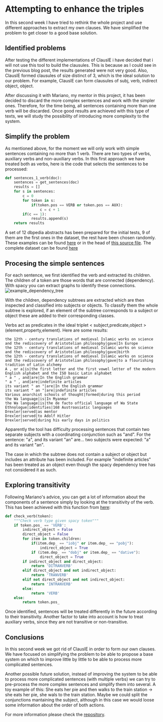 # Attempting to enhance the triples
In this second week I have tried to rethink the whole project and use different approaches to extract my own clauses. We have simplified the problem to get closer to a good base solution.

## Identified problems
After testing the different implementations of ClausIE i have decided that i will not use this tool to build the clausules. This is because as I could see in the previous blog post, the results generated were not very good.
Also, ClausIE formed clausules of size distinct of 3, which is the ideal solution to our problem. For example, ClausIE can form clausules of subj, verb, indirect object, object.

After discussing it with Mariano, my mentor in this project, it has been decided to discard the more complex sentences and work with the simpler ones. Therefore, for the time being, all sentences containing more than one verb will be discarded. Once good results are achieved with this type of texts, we will study the possibility of introducing more complexity to the system.

## Simplify the problem
As mentioned above, for the moment we will only work with simple sentences containing no more than 1 verb. There are two types of verbs, auxiliary verbs and non-auxiliary verbs. In this first approach we have treated both as verbs, here is the code that selects the sentences to be processed:

```Python
def sentences_1_verb(doc):
    sentences = get_sentences(doc)
    results = []
    for s in sentences:
        c = 0
        for token in s:
            if(token.pos == VERB or token.pos == AUX):
                c = c + 1
        if(c == 1):
            results.append(s)
    return results
```
A set of 12 dbpedia abstracts has been prepared for the initial tests, 9 of them are the first ones in the dataset, the rest have been chosen randomly. These examples can be found [here][2] or in the head of [this source file][3]. The complete dataset can be found [here][1]

## Procesing the simple sentences

For each sentence, we first identified the verb and extracted its children. 
The children of a token are those words that are connected (dependency). With spacy you can extract graphs to identify these connections.
![example_dependency_tree](https://github.com/Fcabla/DBpedia-abstracts-to-RDF/tree/main/docs/example_dependency_tree.png)

With the children, dependency subtrees are extracted which are then inspected and classified into subjects or objects.
To classify them the whole subtree is explored, if an element of the subtree corresponds to a subject or object these are added to their corresponding classes. 

Verbs act as predicates in the ideal triplet < subject,predicate,object > (element,property,element).
Here are some results:
```
the 12th - century translations of medieval Islamic works on science and the rediscovery of Aristotelian philosophy|gave|In Europe
the 12th - century translations of medieval Islamic works on science and the rediscovery of Aristotelian philosophy|gave|birth
the 12th - century translations of medieval Islamic works on science and the rediscovery of Aristotelian philosophy|gave|to a flourishing tradition of Latin alchemy
A , or a|is|the first letter and the first vowel letter of the modern English alphabet and the ISO basic Latin alphabet
" a " , and|are|In the English grammar
" a " , and|are|indefinite articles
its variant " an "|are|In the English grammar
its variant " an "|are|indefinite articles
Various anarchist schools of thought|formed|during this period
the Wa language|is|In Myanmar
the Wa language|is|the de facto official language of Wa State
Ethnologue|identifies|168 Austroasiatic languages
Drexler|served|as mentor
Drexler|served|to Adolf Hitler
Drexler|served|during his early days in politics
```
Apparently the tool has difficulty processing sentences that contain two separate subjects with a coordinating conjunction such as "and". For the sentence: "a", and its variant "an" are... two subjects were expected: "a" and its variant "an".

The case in which the subtree does not contain a subject or object but includes an attribute has been included. For example "indefinite articles" has been treated as an object even though the spacy dependency tree has not considered it as such.

## Exploring transitivity
Following Mariano's advice, you can get a lot of information about the components of a sentence simply by looking at the transitivity of the verb. This has been achieved with this function from [here][4]:

```Python
def check_verb(token):
    """Check verb type given spacy token"""
    if token.pos_ == 'VERB':
        indirect_object = False
        direct_object = False
        for item in token.children:
            if(item.dep_ == "iobj" or item.dep_ == "pobj"):
                indirect_object = True
            if (item.dep_ == "dobj" or item.dep_ == "dative"):
                direct_object = True
        if indirect_object and direct_object:
            return 'DITRANVERB'
        elif direct_object and not indirect_object:
            return 'TRANVERB'
        elif not direct_object and not indirect_object:
            return 'INTRANVERB'
        else:
            return 'VERB'
    else:
        return token.pos_
```
Once identified, sentences will be treated differently in the future according to their transitivity. Another factor to take into account is how to treat auxiliary verbs, since they are not transitive or non-transitive.


## Conclusions

In this second week we got rid of ClausIE in order to form our own clauses. We have focused on simplifying the problem to be able to propose a base system on which to improve little by little to be able to process more complicated sentences.

Another possible future solution, instead of improving the system to be able to process more complicated sentences (with multiple verbs) we can try to pre-process the more complex sentences and simplify them into several. A toy example of this: She eats her pie and then walks to the train station -> she eats her pie, she wals to the train station.
Maybe we could split the conjunctions mantaining the subject, although in this case we would loose some information about the order of both actions.


For more information please check the [repository][5].

[1]: https://databus.dbpedia.org/vehnem/text/long-abstracts/2021.05.01
[2]: https://github.com/Fcabla/DBpedia-abstracts-to-RDF/blob/main/datasets/examples.csv
[3]: https://github.com/Fcabla/DBpedia-abstracts-to-RDF/blob/main/code/cw2.py
[4]: https://stackoverflow.com/questions/49271730/how-to-parse-verbs-using-spacy
[5]: https://github.com/Fcabla/DBpedia-abstracts-to-RDF
